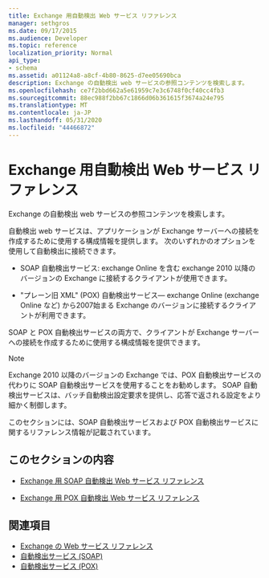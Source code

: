 ```yaml
---
title: Exchange 用自動検出 Web サービス リファレンス
manager: sethgros
ms.date: 09/17/2015
ms.audience: Developer
ms.topic: reference
localization_priority: Normal
api_type:
- schema
ms.assetid: a01124a8-a8cf-4b80-8625-d7ee05690bca
description: Exchange の自動検出 web サービスの参照コンテンツを検索します。
ms.openlocfilehash: ce7f2bbd662a5e61959c7e3c6748f0cf40cc4fb3
ms.sourcegitcommit: 88ec988f2bb67c1866d06b361615f3674a24e795
ms.translationtype: MT
ms.contentlocale: ja-JP
ms.lasthandoff: 05/31/2020
ms.locfileid: "44466872"
---
```

# <a name="autodiscover-web-service-reference-for-exchange"></a>Exchange 用自動検出 Web サービス リファレンス

Exchange の自動検出 web サービスの参照コンテンツを検索します。
  
自動検出 web サービスは、アプリケーションが Exchange サーバーへの接続を作成するために使用する構成情報を提供します。 次のいずれかのオプションを使用して自動検出に接続できます。
  
- SOAP 自動検出サービス: exchange Online を含む exchange 2010 以降のバージョンの Exchange に接続するクライアントが使用できます。
    
- "プレーン旧 XML" (POX) 自動検出サービス— exchange Online (exchange Online など) から2007始まる Exchange のバージョンに接続するクライアントが利用できます。 
    
SOAP と POX 自動検出サービスの両方で、クライアントが Exchange サーバーへの接続を作成するために使用する構成情報を提供できます。
  
> [!NOTE]
> Exchange 2010 以降のバージョンの Exchange では、POX 自動検出サービスの代わりに SOAP 自動検出サービスを使用することをお勧めします。 SOAP 自動検出サービスは、バッチ自動検出設定要求を提供し、応答で返される設定をより細かく制御します。 
  
このセクションには、SOAP 自動検出サービスおよび POX 自動検出サービスに関するリファレンス情報が記載されています。
  
## <a name="in-this-section"></a>このセクションの内容
<a name="bk_InThisSection"> </a>

- [Exchange 用 SOAP 自動検出 Web サービス リファレンス](soap-autodiscover-web-service-reference-for-exchange.md)
    
- [Exchange 用 POX 自動検出 Web サービス リファレンス](pox-autodiscover-web-service-reference-for-exchange.md)
    
## <a name="see-also"></a>関連項目

- [Exchange の Web サービス リファレンス](web-services-reference-for-exchange.md)
- [自動検出サービス (SOAP)](https://msdn.microsoft.com/library/e24d1a1f-0d20-4bd9-ae4c-9112ecacea78%28Office.15%29.aspx)
- [自動検出サービス (POX)](https://msdn.microsoft.com/library/13c54de3-a91c-4424-8732-99dd8f2162ec%28Office.15%29.aspx)
    

